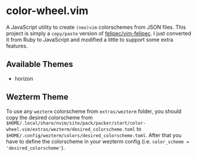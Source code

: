 # color-wheel.vim

A JavaScript utility to create `(neo)vim` colorschemes from JSON files. This project is simply a `copy/paste` version of [felipec/vim-felipec](https://github.com/felipec/vim-felipec). I just converted it from Ruby to JavaScript and modified a little to support some extra features.

## Available Themes

- horizon

## Wezterm Theme

To use any `wezterm` colorscheme from `extras/wezterm` folder, you should copy the desired colorscheme from `$HOME/.local/share/nvim/site/pack/packer/start/color-wheel.vim/extras/wezterm/desired_colorscheme.toml` to `$HOME/.config/wezterm/colors/desired_colorscheme.toml`. After that you have to define the colorscheme in your wezterm config (i.e. `color_scheme = 'desired_colorscheme'`).
